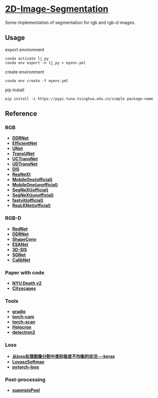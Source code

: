 # [2D-Image-Segmentation](https://github.com/li-jin-1998/2D-Image-Segmentation)

Some implementation of segmentation for rgb and rgb-d images.

## Usage

export environment

```
conda activate lj_py
conda env export -n lj_py > myenv.yml
```

create environment

```
conda env create -f myenv.yml
```

pip install

```
pip install -i https://pypi.tuna.tsinghua.edu.cn/simple package-name
```

## Reference

### RGB

- **[DDRNet](https://github.com/ydhongHIT/DDRNet)**
- **[EfficientNet](https://github.com/lukemelas/EfficientNet-PyTorch)**
- **[UNet](https://github.com/milesial/Pytorch-UNet)**
- **[TransUNet](https://github.com/Beckschen/TransUNet)**
- **[UCTransNet](https://github.com/mcgregorwwww/uctransnet)**
- **[UDTransNet](https://github.com/McGregorWwww/UDTransNet)**
- **[DIS](https://github.com/xuebinqin/DIS)**
- **[RepNeXt](https://github.com/suous/RepNeXt)**
- **[MobileOne(official)](https://github.com/apple/ml-mobileone)**
- **[MobileOne(unofficial)](https://github.com/shoutOutYangJie/MobileOne)**
- **[SegNeXt(official)](https://github.com/Visual-Attention-Network/SegNeXt)**
- **[SegNeXt(unofficial)](https://github.com/Mr-TalhaIlyas/SegNext)**
- **[fastvit(official)](https://github.com/apple/ml-fastvit)**
- **[RepLKNet(official)](https://github.com/DingXiaoH/RepLKNet-pytorch)**

### RGB-D

- **[RedNet](https://github.com/JindongJiang/RedNet)**
- **[DDRNet](https://github.com/ydhongHIT/DDRNet)**
- **[ShapeConv](https://github.com/hanchaoleng/ShapeConv)**
- **[ESANet](https://github.com/TUI-NICR/ESANet)**
- **[3D-SIS](https://github.com/Sekunde/3D-SIS)**
- **[SGNet](https://github.com/LinZhuoChen/SGNet)**
- **[CalibNet](https://github.com/PJLallen/CalibNet)**

### Paper with code

- **[NYU Depth v2](https://paperswithcode.com/sota/semantic-segmentation-on-nyu-depth-v2?tag_filter=0)**
- **[Cityscapes](https://paperswithcode.com/sota/semantic-segmentation-on-cityscapes?tag_filter=0)**

### Tools

- **[gradio](https://github.com/gradio-app/gradio)**
- **[torch-cam](https://github.com/frgfm/torch-cam)**
- **[torch-scan](https://github.com/frgfm/torch-scan)**
- **[Holocron](https://github.com/frgfm/Holocron)**
- **[detectron2](https://github.com/facebookresearch/detectron2)**

### Loss
- **[从loss处理图像分割中类别极度不均衡的状况---keras](https://blog.csdn.net/m0_37477175/article/details/83004746)**
- **[LovaszSoftmax](https://github.com/bermanmaxim/LovaszSoftmax)**
- **[pytorch-loss](https://github.com/CoinCheung/pytorch-loss)**

### Post-processing
- **[superpixPool](https://github.com/bermanmaxim/superpixPool)**
